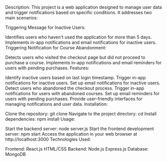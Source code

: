 Description:
This project is a web application designed to manage user data and trigger notifications based on specific conditions. It addresses two main scenarios:

Triggering Message for Inactive Users:

Identifies users who haven't used the application for more than 5 days.
Implements in-app notifications and email notifications for inactive users.
Triggering Notification for Course Abandonment:

Detects users who visited the checkout page but did not proceed to purchase a course.
Implements in-app notifications and email reminders for users with pending purchases.
Features:

Identify inactive users based on last login timestamp.
Trigger in-app notifications for inactive users.
Set up email notifications for inactive users.
Detect users who abandoned the checkout process.
Trigger in-app notifications for users with abandoned courses.
Set up email reminders for users with pending purchases.
Provide user-friendly interfaces for managing notifications and user data.
Installation:

Clone the repository: git clone <repository-url>
Navigate to the project directory: cd <project-directory>
Install dependencies: npm install
Usage:

Start the backend server: node server.js
Start the frontend development server: npm start
Access the application in your web browser at http://localhost:3000
Technologies Used:

Frontend:
React.js
HTML/CSS
Backend:
Node.js
Express.js
Database:
MongoDB
